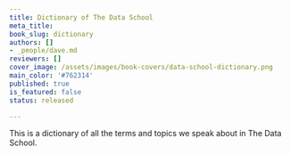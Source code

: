 ```yaml
---
title: Dictionary of The Data School
meta_title:
book_slug: dictionary
authors: []
- _people/dave.md
reviewers: []
cover_image: /assets/images/book-covers/data-school-dictionary.png
main_color: '#762314'
published: true
is_featured: false
status: released

---
```

This is a dictionary of all the terms and topics we speak about in The Data School.  
